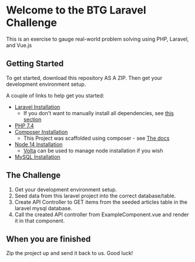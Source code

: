 # Welcome to the BTG Laravel Challenge

This is an exercise to gauge real-world problem solving using PHP, Laravel, and Vue.js

## Getting Started

To get started, download this repository AS A ZIP. Then get your development environment setup. 

A couple of links to help get you started:

- [Laravel Installation](https://laravel.com/docs/8.x/installation)
  - If you don't want to manually install all dependencies, see [this section](https://laravel.com/docs/8.x/installation#getting-started-on-windows)
- [PHP 7.4](https://www.php.net/downloads.php)
- [Composer Installation](https://getcomposer.org/)
  - This Project was scaffolded using composer - see [The docs](https://laravel.com/docs/8.x/installation#installation-via-composer) 
- [Node 14 Installation](https://nodejs.org/en/blog/release/v14.4.0/)
  - [Volta](https://volta.sh/) can be used to manage node installation if you wish
- [MySQL Installation](https://dev.mysql.com/downloads/installer/)

## The Challenge

1. Get your development environment setup.
2. Seed data from this laravel project into the correct database/table.
3. Create API Controller to GET items from the seeded articles table in the laravel mysql database.
4. Call the created API controller from ExampleComponent.vue and render it in that component.

## When you are finished

Zip the project up and send it back to us. Good luck!